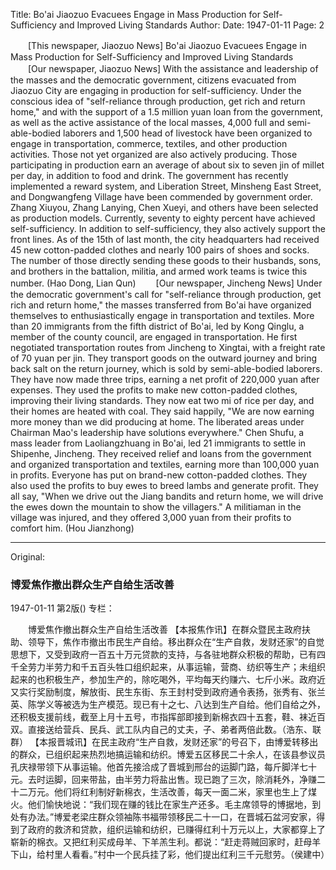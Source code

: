 Title: Bo'ai Jiaozuo Evacuees Engage in Mass Production for Self-Sufficiency and Improved Living Standards
Author:
Date: 1947-01-11
Page: 2

　　[This newspaper, Jiaozuo News] Bo'ai Jiaozuo Evacuees Engage in Mass Production for Self-Sufficiency and Improved Living Standards
　　[Our newspaper, Jiaozuo News] With the assistance and leadership of the masses and the democratic government, citizens evacuated from Jiaozuo City are engaging in production for self-sufficiency. Under the conscious idea of "self-reliance through production, get rich and return home," and with the support of a 1.5 million yuan loan from the government, as well as the active assistance of the local masses, 4,000 full and semi-able-bodied laborers and 1,500 head of livestock have been organized to engage in transportation, commerce, textiles, and other production activities. Those not yet organized are also actively producing. Those participating in production earn an average of about six to seven jin of millet per day, in addition to food and drink. The government has recently implemented a reward system, and Liberation Street, Minsheng East Street, and Dongwangfeng Village have been commended by government order. Zhang Xiuyou, Zhang Lanying, Chen Xueyi, and others have been selected as production models. Currently, seventy to eighty percent have achieved self-sufficiency. In addition to self-sufficiency, they also actively support the front lines. As of the 15th of last month, the city headquarters had received 45 new cotton-padded clothes and nearly 100 pairs of shoes and socks. The number of those directly sending these goods to their husbands, sons, and brothers in the battalion, militia, and armed work teams is twice this number. (Hao Dong, Lian Qun)
　　[Our newspaper, Jincheng News] Under the democratic government's call for "self-reliance through production, get rich and return home," the masses transferred from Bo'ai have organized themselves to enthusiastically engage in transportation and textiles. More than 20 immigrants from the fifth district of Bo'ai, led by Kong Qinglu, a member of the county council, are engaged in transportation. He first negotiated transportation routes from Jincheng to Xingtai, with a freight rate of 70 yuan per jin. They transport goods on the outward journey and bring back salt on the return journey, which is sold by semi-able-bodied laborers. They have now made three trips, earning a net profit of 220,000 yuan after expenses. They used the profits to make new cotton-padded clothes, improving their living standards. They now eat two mi of rice per day, and their homes are heated with coal. They said happily, "We are now earning more money than we did producing at home. The liberated areas under Chairman Mao's leadership have solutions everywhere." Chen Shufu, a mass leader from Laoliangzhuang in Bo'ai, led 21 immigrants to settle in Shipenhe, Jincheng. They received relief and loans from the government and organized transportation and textiles, earning more than 100,000 yuan in profits. Everyone has put on brand-new cotton-padded clothes. They also used the profits to buy ewes to breed lambs and generate profit. They all say, "When we drive out the Jiang bandits and return home, we will drive the ewes down the mountain to show the villagers." A militiaman in the village was injured, and they offered 3,000 yuan from their profits to comfort him. (Hou Jianzhong)



<hr /> 

Original: 


### 博爱焦作撤出群众生产自给生活改善

1947-01-11
第2版()
专栏：

　　博爱焦作撤出群众生产自给生活改善
    【本报焦作讯】在群众暨民主政府扶助、领导下，焦作市撤出市民生产自给。移出群众在“生产自救，发财还家”的自觉思想下，又受到政府一百五十万元贷款的支持，与各驻地群众积极的帮助，已有四千全劳力半劳力和千五百头牲口组织起来，从事运输，营商、纺织等生产；未组织起来的也积极生产，参加生产的，除吃喝外，平均每天约赚六、七斤小米。政府近又实行奖励制度，解放街、民生东街、东王封村受到政府通令表扬，张秀有、张兰英、陈学义等被选为生产模范。现已有十之七、八达到生产自给。他们自给之外，还积极支援前线，截至上月十五号，市指挥部即接到新棉衣四十五套，鞋、袜近百双。直接送给营兵、民兵、武工队内自己的丈夫，子、弟者两倍此数。（浩东、联群）
    【本报晋城讯】在民主政府“生产自救，发财还家”的号召下，由博爱转移出的群众，已组织起来热烈地搞运输和纺织。博爱五区移民二十余人，在该县参议员孔庆禄带领下从事运输。他首先接洽成了晋城到邢台的运脚门路，每斤脚洋七十元。去时运脚，回来带盐，由半劳力将盐出售。现已跑了三次，除消耗外，净赚二十二万元。他们将红利制好新棉衣，生活改善，每天一面二米，家里也生上了煤火。他们愉快地说：“我们现在赚的钱比在家生产还多。毛主席领导的博据地，到处有办法。”博爱老梁庄群众领袖陈书福带领移民二十一口，在晋城石盆河安家，得到了政府的救济和贷款，组织运输和纺织，已赚得红利十万元以上，大家都穿上了崭新的棉衣。又把红利买成母羊、下羊羔生利。都说：“赶走蒋贼回家时，赶母羊下山，给村里人看看。”村中一个民兵挂了彩，他们提出红利三千元慰劳。（侯建中）
